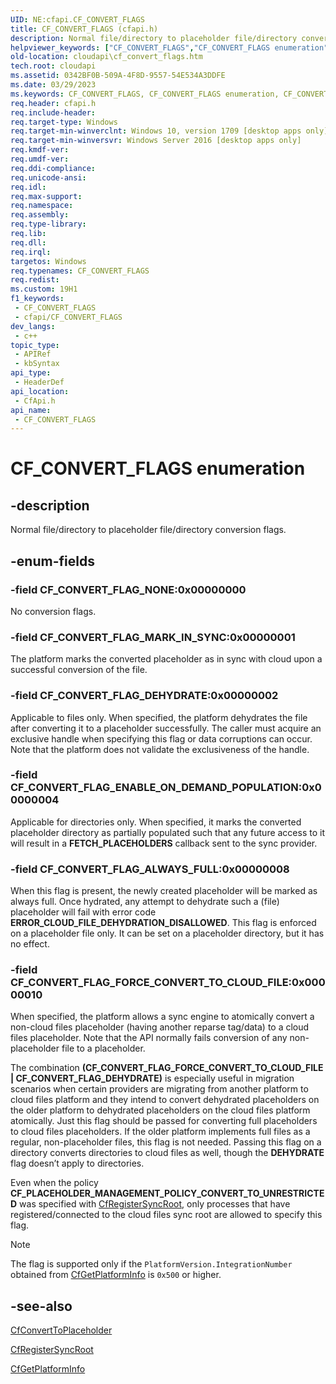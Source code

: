 ```yaml
---
UID: NE:cfapi.CF_CONVERT_FLAGS
title: CF_CONVERT_FLAGS (cfapi.h)
description: Normal file/directory to placeholder file/directory conversion flags.
helpviewer_keywords: ["CF_CONVERT_FLAGS","CF_CONVERT_FLAGS enumeration","CF_CONVERT_FLAG_DEHYDRATE","CF_CONVERT_FLAG_ENABLE_ON_DEMAND_POPULATION","CF_CONVERT_FLAG_MARK_IN_SYNC","CF_CONVERT_FLAG_NONE","cfapi/CF_CONVERT_FLAGS","cfapi/CF_CONVERT_FLAG_DEHYDRATE","cfapi/CF_CONVERT_FLAG_ENABLE_ON_DEMAND_POPULATION","cfapi/CF_CONVERT_FLAG_MARK_IN_SYNC","cfapi/CF_CONVERT_FLAG_NONE","cloudApi.cf_convert_flags"]
old-location: cloudapi\cf_convert_flags.htm
tech.root: cloudapi
ms.assetid: 0342BF0B-509A-4F8D-9557-54E534A3DDFE
ms.date: 03/29/2023
ms.keywords: CF_CONVERT_FLAGS, CF_CONVERT_FLAGS enumeration, CF_CONVERT_FLAG_DEHYDRATE, CF_CONVERT_FLAG_ENABLE_ON_DEMAND_POPULATION, CF_CONVERT_FLAG_MARK_IN_SYNC, CF_CONVERT_FLAG_NONE, cfapi/CF_CONVERT_FLAGS, cfapi/CF_CONVERT_FLAG_DEHYDRATE, cfapi/CF_CONVERT_FLAG_ENABLE_ON_DEMAND_POPULATION, cfapi/CF_CONVERT_FLAG_MARK_IN_SYNC, cfapi/CF_CONVERT_FLAG_NONE, cloudApi.cf_convert_flags
req.header: cfapi.h
req.include-header: 
req.target-type: Windows
req.target-min-winverclnt: Windows 10, version 1709 [desktop apps only]
req.target-min-winversvr: Windows Server 2016 [desktop apps only]
req.kmdf-ver: 
req.umdf-ver: 
req.ddi-compliance: 
req.unicode-ansi: 
req.idl: 
req.max-support: 
req.namespace: 
req.assembly: 
req.type-library: 
req.lib: 
req.dll: 
req.irql: 
targetos: Windows
req.typenames: CF_CONVERT_FLAGS
req.redist: 
ms.custom: 19H1
f1_keywords:
 - CF_CONVERT_FLAGS
 - cfapi/CF_CONVERT_FLAGS
dev_langs:
 - c++
topic_type:
 - APIRef
 - kbSyntax
api_type:
 - HeaderDef
api_location:
 - CfApi.h
api_name:
 - CF_CONVERT_FLAGS
---
```


# CF_CONVERT_FLAGS enumeration

## -description

Normal file/directory to placeholder file/directory conversion flags.

## -enum-fields

### -field CF_CONVERT_FLAG_NONE:0x00000000

No conversion flags.

### -field CF_CONVERT_FLAG_MARK_IN_SYNC:0x00000001

The platform marks the converted placeholder as in sync with cloud upon a successful conversion of the file.

### -field CF_CONVERT_FLAG_DEHYDRATE:0x00000002

Applicable to files only. When specified, the platform dehydrates the file after converting it to a placeholder successfully. The caller must acquire an exclusive handle when specifying this flag or data corruptions can occur. Note that the platform does not validate the exclusiveness of the handle.

### -field CF_CONVERT_FLAG_ENABLE_ON_DEMAND_POPULATION:0x00000004

Applicable for directories only. When specified, it marks the converted placeholder directory as partially populated such that any future access to it will result in a **FETCH_PLACEHOLDERS** callback sent to the sync provider.

### -field CF_CONVERT_FLAG_ALWAYS_FULL:0x00000008

When this flag is present, the newly created placeholder will be marked as always full. Once hydrated, any attempt to dehydrate such a (file) placeholder will fail with error code **ERROR_CLOUD_FILE_DEHYDRATION_DISALLOWED**. This flag is enforced on a placeholder file only. It can be set on a placeholder directory, but it has no effect.

### -field CF_CONVERT_FLAG_FORCE_CONVERT_TO_CLOUD_FILE:0x00000010

When specified, the platform allows a sync engine to atomically convert a non-cloud files placeholder (having another reparse tag/data) to a cloud files placeholder. Note that the API normally fails conversion of any non-placeholder file to a placeholder.

The combination **(CF_CONVERT_FLAG_FORCE_CONVERT_TO_CLOUD_FILE | CF_CONVERT_FLAG_DEHYDRATE)** is especially useful in migration scenarios when certain providers are migrating from another platform to cloud files platform and they intend to convert dehydrated placeholders on the older platform to dehydrated placeholders on the cloud files platform atomically. Just this flag should be passed for converting full placeholders to cloud files placeholders. If the older platform implements full files as a regular, non-placeholder files, this flag is not needed. Passing this flag on a directory converts directories to cloud files as well, though the **DEHYDRATE** flag doesn’t apply to directories.

Even when the policy **CF_PLACEHOLDER_MANAGEMENT_POLICY_CONVERT_TO_UNRESTRICTED** was specified with [CfRegisterSyncRoot](nf-cfapi-cfregistersyncroot.md), only processes that have registered/connected to the cloud files sync root are allowed to specify this flag.

>[!NOTE]
>The flag is supported only if the `PlatformVersion.IntegrationNumber` obtained from [CfGetPlatformInfo](nf-cfapi-cfgetplatforminfo.md) is `0x500` or higher.

## -see-also

[CfConvertToPlaceholder](nf-cfapi-cfconverttoplaceholder.md)

[CfRegisterSyncRoot](nf-cfapi-cfregistersyncroot.md)

[CfGetPlatformInfo](nf-cfapi-cfgetplatforminfo.md)
